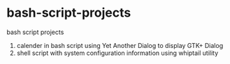 # bash-script-projects
bash script projects 
1. calender in bash script using Yet Another Dialog to display GTK+ Dialog
2. shell script with system configuration information using whiptail utility
